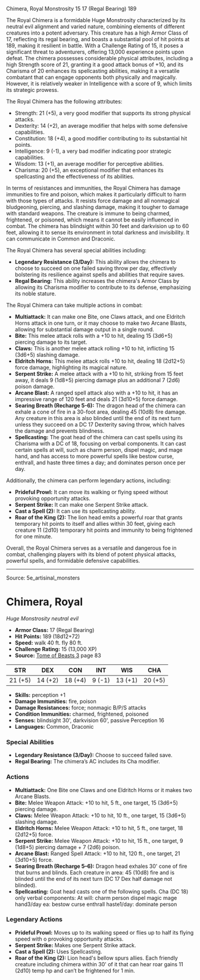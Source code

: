 <MonsterName/>Chimera, Royal</MonsterName>
<CreatureType/>Monstrosity</CreatureType>
<CR/>15</CR>
<AC/>17 (Regal Bearing)</AC>
<HP/>189</HP>
<summary>The Royal Chimera is a formidable Huge Monstrosity characterized by its neutral evil alignment and varied nature, combining elements of different creatures into a potent adversary. This creature has a high Armor Class of 17, reflecting its regal bearing, and boasts a substantial pool of hit points at 189, making it resilient in battle. With a Challenge Rating of 15, it poses a significant threat to adventurers, offering 13,000 experience points upon defeat. The chimera possesses considerable physical attributes, including a high Strength score of 21, granting it a good attack bonus of +10, and its Charisma of 20 enhances its spellcasting abilities, making it a versatile combatant that can engage opponents both physically and magically. However, it is relatively weaker in Intelligence with a score of 9, which limits its strategic prowess.</summary>

<detail>

The Royal Chimera has the following attributes: 
- Strength: 21 (+5), a very good modifier that supports its strong physical attacks. 
- Dexterity: 14 (+2), an average modifier that helps with some defensive capabilities. 
- Constitution: 18 (+4), a good modifier contributing to its substantial hit points. 
- Intelligence: 9 (-1), a very bad modifier indicating poor strategic capabilities. 
- Wisdom: 13 (+1), an average modifier for perceptive abilities. 
- Charisma: 20 (+5), an exceptional modifier that enhances its spellcasting and the effectiveness of its abilities.

In terms of resistances and immunities, the Royal Chimera has damage immunities to fire and poison, which makes it particularly difficult to harm with those types of attacks. It resists force damage and all nonmagical bludgeoning, piercing, and slashing damage, making it tougher to damage with standard weapons. The creature is immune to being charmed, frightened, or poisoned, which means it cannot be easily influenced in combat. The chimera has blindsight within 30 feet and darkvision up to 60 feet, allowing it to sense its environment in total darkness and invisibility. It can communicate in Common and Draconic.

The Royal Chimera has several special abilities including:
- **Legendary Resistance (3/Day):** This ability allows the chimera to choose to succeed on one failed saving throw per day, effectively bolstering its resilience against spells and abilities that require saves.
- **Regal Bearing:** This ability increases the chimera's Armor Class by allowing its Charisma modifier to contribute to its defense, emphasizing its noble stature.

The Royal Chimera can take multiple actions in combat:
- **Multiattack:** It can make one Bite, one Claws attack, and one Eldritch Horns attack in one turn, or it may choose to make two Arcane Blasts, allowing for substantial damage output in a single round.
- **Bite:** This melee attack rolls with a +10 to hit, dealing 15 (3d6+5) piercing damage to its target.
- **Claws:** This is another melee attack rolling +10 to hit, inflicting 15 (3d6+5) slashing damage.
- **Eldritch Horns:** This melee attack rolls +10 to hit, dealing 18 (2d12+5) force damage, highlighting its magical nature.
- **Serpent Strike:** A melee attack with a +10 to hit, striking from 15 feet away, it deals 9 (1d8+5) piercing damage plus an additional 7 (2d6) poison damage.
- **Arcane Blast:** A ranged spell attack also with a +10 to hit, it has an impressive range of 120 feet and deals 21 (3d10+5) force damage.
- **Searing Breath (Recharge 5-6):** The dragon head of the chimera can exhale a cone of fire in a 30-foot area, dealing 45 (10d8) fire damage. Any creature in this area is also blinded until the end of its next turn unless they succeed on a DC 17 Dexterity saving throw, which halves the damage and prevents blindness.
- **Spellcasting:** The goat head of the chimera can cast spells using its Charisma with a DC of 18, focusing on verbal components. It can cast certain spells at will, such as charm person, dispel magic, and mage hand, and has access to more powerful spells like bestow curse, enthrall, and haste three times a day; and dominates person once per day.

Additionally, the chimera can perform legendary actions, including:
- **Prideful Prowl:** It can move its walking or flying speed without provoking opportunity attacks.
- **Serpent Strike:** It can make one Serpent Strike attack.
- **Cast a Spell (2):** It can use its spellcasting ability.
- **Roar of the King (2):** The lion head emits a powerful roar that grants temporary hit points to itself and allies within 30 feet, giving each creature 11 (2d10) temporary hit points and immunity to being frightened for one minute. 

Overall, the Royal Chimera serves as a versatile and dangerous foe in combat, challenging players with its blend of potent physical attacks, powerful spells, and formidable defensive capabilities.</detail>



---

Source: 5e_artisinal_monsters

# Chimera, Royal

*Huge* *Monstrosity* *neutral evil*

- **Armor Class:** 17 (Regal Bearing)
- **Hit Points:** 189 (18d12+72)
- **Speed:** walk 40 ft. fly 80 ft.
- **Challenge Rating:** 15 (13,000 XP)
- **Source:** [Tome of Beasts 3](https://koboldpress.com/kpstore/product/tome-of-beasts-3-for-5th-edition/) page 83

| STR | DEX | CON | INT | WIS | CHA |
| --- | --- | --- | --- | --- | --- |
| 21 (+5) | 14 (+2) | 18 (+4) | 9 (-1) | 13 (+1) | 20 (+5) |

- **Skills:** perception +1
- **Damage Immunities:** fire, poison
- **Damage Resistances:** force; nonmagic B/P/S attacks
- **Condition Immunities:** charmed, frightened, poisoned
- **Senses:** blindsight 30', darkvision 60', passive Perception 16
- **Languages:** Common, Draconic

### Special Abilities

- **Legendary Resistance (3/Day):** Choose to succeed failed save.
- **Regal Bearing:** The chimera’s AC includes its Cha modifier.

### Actions

- **Multiattack:** One Bite one Claws and one Eldritch Horns or it makes two Arcane Blasts.
- **Bite:** Melee Weapon Attack: +10 to hit, 5 ft., one target, 15 (3d6+5) piercing damage.
- **Claws:** Melee Weapon Attack: +10 to hit, 10 ft., one target, 15 (3d6+5) slashing damage.
- **Eldritch Horns:** Melee Weapon Attack: +10 to hit, 5 ft., one target, 18 (2d12+5) force.
- **Serpent Strike:** Melee Weapon Attack: +10 to hit, 15 ft., one target, 9 (1d8+5) piercing damage + 7 (2d6) poison.
- **Arcane Blast:** Ranged Spell Attack: +10 to hit, 120 ft., one target, 21 (3d10+5) force.
- **Searing Breath (Recharge 5–6):** Dragon head exhales 30' cone of fire that burns and blinds. Each creature in area: 45 (10d8) fire and is blinded until the end of its next turn (DC 17 Dex half damage not blinded).
- **Spellcasting:** Goat head casts one of the following spells. Cha (DC 18) only verbal components: At will: charm person dispel magic mage hand3/day ea: bestow curse enthrall haste1/day: dominate person



### Legendary Actions

- **Prideful Prowl:** Moves up to its walking speed or flies up to half its flying speed with o provoking opportunity attacks.
- **Serpent Strike:** Makes one Serpent Strike attack.
- **Cast a Spell (2):** Uses Spellcasting.
- **Roar of the King (2):** Lion head's bellow spurs allies. Each friendly creature including chimera within 30' of it that can hear roar gains 11 (2d10) temp hp and can’t be frightened for 1 min.



